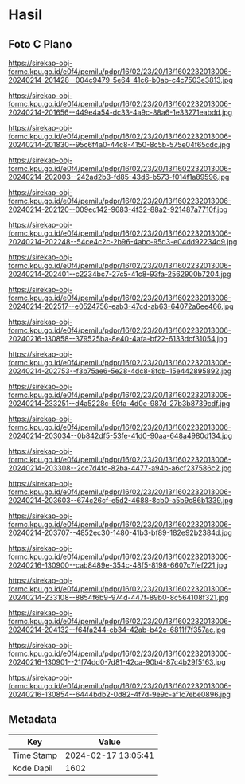 # Hasil

## Foto C Plano

https://sirekap-obj-formc.kpu.go.id/e0f4/pemilu/pdpr/16/02/23/20/13/1602232013006-20240214-201428--004c9479-5e64-41c6-b0ab-c4c7503e3813.jpg

https://sirekap-obj-formc.kpu.go.id/e0f4/pemilu/pdpr/16/02/23/20/13/1602232013006-20240214-201656--449e4a54-dc33-4a9c-88a6-1e33271eabdd.jpg

https://sirekap-obj-formc.kpu.go.id/e0f4/pemilu/pdpr/16/02/23/20/13/1602232013006-20240214-201830--95c6f4a0-44c8-4150-8c5b-575e04f65cdc.jpg

https://sirekap-obj-formc.kpu.go.id/e0f4/pemilu/pdpr/16/02/23/20/13/1602232013006-20240214-202003--242ad2b3-fd85-43d6-b573-f014f1a89596.jpg

https://sirekap-obj-formc.kpu.go.id/e0f4/pemilu/pdpr/16/02/23/20/13/1602232013006-20240214-202120--009ec142-9683-4f32-88a2-921487a7710f.jpg

https://sirekap-obj-formc.kpu.go.id/e0f4/pemilu/pdpr/16/02/23/20/13/1602232013006-20240214-202248--54ce4c2c-2b96-4abc-95d3-e04dd92234d9.jpg

https://sirekap-obj-formc.kpu.go.id/e0f4/pemilu/pdpr/16/02/23/20/13/1602232013006-20240214-202401--c2234bc7-27c5-41c8-93fa-2562900b7204.jpg

https://sirekap-obj-formc.kpu.go.id/e0f4/pemilu/pdpr/16/02/23/20/13/1602232013006-20240214-202517--e0524756-eab3-47cd-ab63-64072a6ee466.jpg

https://sirekap-obj-formc.kpu.go.id/e0f4/pemilu/pdpr/16/02/23/20/13/1602232013006-20240216-130858--379525ba-8e40-4afa-bf22-6133dcf31054.jpg

https://sirekap-obj-formc.kpu.go.id/e0f4/pemilu/pdpr/16/02/23/20/13/1602232013006-20240214-202753--f3b75ae6-5e28-4dc8-8fdb-15e442895892.jpg

https://sirekap-obj-formc.kpu.go.id/e0f4/pemilu/pdpr/16/02/23/20/13/1602232013006-20240214-233251--d4a5228c-59fa-4d0e-987d-27b3b8739cdf.jpg

https://sirekap-obj-formc.kpu.go.id/e0f4/pemilu/pdpr/16/02/23/20/13/1602232013006-20240214-203034--0b842df5-53fe-41d0-90aa-648a4980d134.jpg

https://sirekap-obj-formc.kpu.go.id/e0f4/pemilu/pdpr/16/02/23/20/13/1602232013006-20240214-203308--2cc7d4fd-82ba-4477-a94b-a6cf237586c2.jpg

https://sirekap-obj-formc.kpu.go.id/e0f4/pemilu/pdpr/16/02/23/20/13/1602232013006-20240214-203603--674c26cf-e5d2-4688-8cb0-a5b9c86b1339.jpg

https://sirekap-obj-formc.kpu.go.id/e0f4/pemilu/pdpr/16/02/23/20/13/1602232013006-20240214-203707--4852ec30-1480-41b3-bf89-182e92b2384d.jpg

https://sirekap-obj-formc.kpu.go.id/e0f4/pemilu/pdpr/16/02/23/20/13/1602232013006-20240216-130900--cab8489e-354c-48f5-8198-6607c7fef221.jpg

https://sirekap-obj-formc.kpu.go.id/e0f4/pemilu/pdpr/16/02/23/20/13/1602232013006-20240214-233108--8854f6b9-974d-447f-89b0-8c564108f321.jpg

https://sirekap-obj-formc.kpu.go.id/e0f4/pemilu/pdpr/16/02/23/20/13/1602232013006-20240214-204132--f64fa244-cb34-42ab-b42c-6811f7f357ac.jpg

https://sirekap-obj-formc.kpu.go.id/e0f4/pemilu/pdpr/16/02/23/20/13/1602232013006-20240216-130901--21f74dd0-7d81-42ca-90b4-87c4b29f5163.jpg

https://sirekap-obj-formc.kpu.go.id/e0f4/pemilu/pdpr/16/02/23/20/13/1602232013006-20240216-130854--6444bdb2-0d82-4f7d-9e9c-af1c7ebe0896.jpg


## Metadata

| Key        | Value               |
| ---------- | ------------------- |
| Time Stamp | 2024-02-17 13:05:41 |
| Kode Dapil | 1602                |



